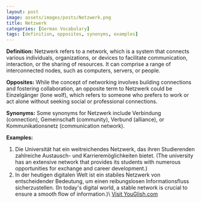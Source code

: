 ```yaml
---
layout: post
image: assets/images/posts/Netzwerk.png
title: Netzwerk
categories: [German Vocabulary]
tags: [definition, opposites, synonyms, examples]
---
```


**Definition:**
Netzwerk refers to a network, which is a system that connects various individuals, organizations, or devices to facilitate communication, interaction, or the sharing of resources. It can comprise a range of interconnected nodes, such as computers, servers, or people.

**Opposites:**
While the concept of networking involves building connections and fostering collaboration, an opposite term to Netzwerk could be Einzelgänger (lone wolf), which refers to someone who prefers to work or act alone without seeking social or professional connections.

**Synonyms:**
Some synonyms for Netzwerk include Verbindung (connection), Gemeinschaft (community), Verbund (alliance), or Kommunikationsnetz (communication network).

**Examples:**
1. Die Universität hat ein weitreichendes Netzwerk, das ihren Studierenden zahlreiche Austausch- und Karrieremöglichkeiten bietet. (The university has an extensive network that provides its students with numerous opportunities for exchange and career development.)
2. In der heutigen digitalen Welt ist ein stabiles Netzwerk von entscheidender Bedeutung, um einen reibungslosen Informationsfluss sicherzustellen. (In today's digital world, a stable network is crucial to ensure a smooth flow of information.)\ <a id="yg-widget-0" class="youglish-widget" data-query="Netzwerk" data-lang="german" data-components="8412" data-auto-start="0" data-bkg-color="theme_light" data-title="How%20to%20pronounce%20Netzwerk%20in%20German"  rel="nofollow" href="https://youglish.com">Visit YouGlish.com</a><script async src="https://youglish.com/public/emb/widget.js" charset="utf-8"></script>